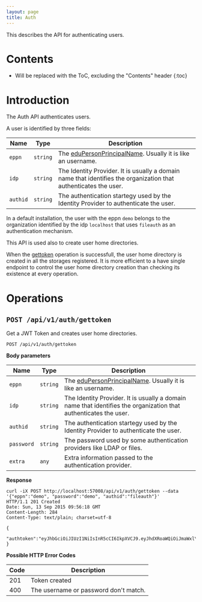 ```yaml
---
layout: page
title: Auth
---
```


This describes the API for authenticating users.

# Contents

* Will be replaced with the ToC, excluding the "Contents" header
{:toc}

# Introduction

The Auth API authenticates users.

A user is identified by three fields:

Name | Type | Description
-----|------|--------------
`eppn`|`string` | The [eduPersonPrincipalName](http://www.internet2.edu/media/medialibrary/2013/09/04/internet2-mace-dir-eduperson-201203.html#eduPersonPrincipalName). Usually it is like an username.
`idp`|`string` | The Identity Provider. It is usually a domain name that identifies the organization that authenticates the user.
`authid`|`string` | The authentication startegy used by the Identity Provider to authenticate the user.

In a default installation, the user with the eppn `demo` belongs to the organization identified by the idp `localhost` that uses `fileauth` as an authentication mechanism.

This API is used also to create user home directories.

When the [gettoken](/documentation/api/v1/auth/#post-apiv1authgettoken) operation is successfull, the user home directory is created in all the storages registered. It is more efficient to a have single endpoint to control the user home directory creation than checking its existence at every operation.

# Operations

## `POST /api/v1/auth/gettoken`

Get a JWT Token and creates user home directories.

    POST /api/v1/auth/gettoken

**Body parameters**

Name | Type | Description
-----|------|--------------
`eppn`|`string` | The [eduPersonPrincipalName](http://www.internet2.edu/media/medialibrary/2013/09/04/internet2-mace-dir-eduperson-201203.html#eduPersonPrincipalName). Usually it is like an username.
`idp`|`string` | The Identity Provider. It is usually a domain name that identifies the organization that authenticates the user.
`authid`|`string` | The authentication startegy used by the Identity Provider to authenticate the user.
`password`|`string` | The password used by some authentication providers like LDAP or files.
`extra`|`any` | Extra information passed to the authentication provider.

**Response**

    curl -iX POST http://localhost:57008/api/v1/auth/gettoken --data '{"eppn":"demo", "password":"demo", "authid":"fileauth"}'
    HTTP/1.1 201 Created
    Date: Sun, 13 Sep 2015 09:56:18 GMT
    Content-Length: 284
    Content-Type: text/plain; charset=utf-8

    {
        "authtoken":"eyJhbGciOiJIUzI1NiIsInR5cCI6IkpXVCJ9.eyJhdXRoaWQiOiJmaWxlYXV0aCIsImRpc3BsYXluYW1lIjoiRGVtbyBVc2VyIiwiZW1haWwiOiJkZW1vQGxvY2FsaG9zdCIsImVwcG4iOiJkZW1vIiwiZXhwIjoxNDQ0NzMwMTc4LCJpZHAiOiJsb2NhbGhvc3QiLCJpc3MiOiJsb2NhbGhvc3QifQ.AUr1432j5m7YGvhjgLzL0FxfUCeM_DlQS4Y_c_Mxm4M"
    }

**Possible HTTP Error Codes**

Code| Description
-----|-----------|
201 | Token created
400 | The username or password don't match.
